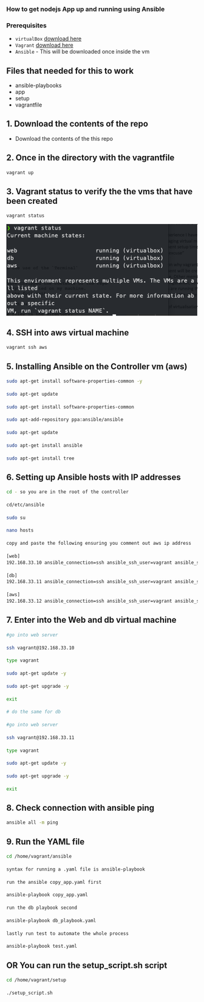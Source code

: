 ### How to get nodejs App up and running using Ansible

### Prerequisites
- `virtualBox` [download here](https://www.virtualbox.org/wiki/Downloads)
- `Vagrant` [download here](https://www.vagrantup.com/downloads)
- `Ansible` - This will be downloaded once inside the vm

## Files that needed for this to work
- ansible-playbooks
- app
- setup
- vagrantfile

## 1. Download the contents of the repo
- Download the contents of the this repo

## 2. Once in the directory with the vagrantfile
```bash
vagrant up
```

## 3. Vagrant status to verify the the vms that have been created
```bash
vagrant status
```

![vagrantstatus](imagesmd/vagrantup.jpeg)

## 4. SSH into aws virtual machine
```bash
vagrant ssh aws
```

## 5. Installing Ansible on the Controller vm (aws)

```bash
sudo apt-get install software-properties-common -y

sudo apt-get update

sudo apt-get install software-properties-common

sudo apt-add-repository ppa:ansible/ansible

sudo apt-get update

sudo apt-get install ansible

sudo apt-get install tree
```

## 6. Setting up Ansible hosts with IP addresses

```bash
cd - so you are in the root of the controller

cd/etc/ansible

sudo su

nano hosts

copy and paste the following ensuring you comment out aws ip address

[web]
192.168.33.10 ansible_connection=ssh ansible_ssh_user=vagrant ansible_ssh_pass=vagrant

[db]
192.168.33.11 ansible_connection=ssh ansible_ssh_user=vagrant ansible_ssh_pass=vagrant

[aws]
192.168.33.12 ansible_connection=ssh ansible_ssh_user=vagrant ansible_ssh_pass=vagrant
```


## 7. Enter into the Web and db virtual machine

```bash
#go into web server

ssh vagrant@192.168.33.10

type vagrant

sudo apt-get update -y

sudo apt-get upgrade -y

exit

# do the same for db

#go into web server

ssh vagrant@192.168.33.11

type vagrant

sudo apt-get update -y

sudo apt-get upgrade -y

exit
```

## 8. Check connection with ansible ping

```bash
ansible all -m ping
```

## 9. Run the YAML file
```bash
cd /home/vagrant/ansible

syntax for running a .yaml file is ansible-playbook

run the ansible copy_app.yaml first

ansible-playbook copy_app.yaml

run the db playbook second

ansible-playbook db_playbook.yaml

lastly run test to automate the whole process

ansible-playbook test.yaml
```

## OR You can run the setup_script.sh script
```bash
cd /home/vagrant/setup

./setup_script.sh
```
